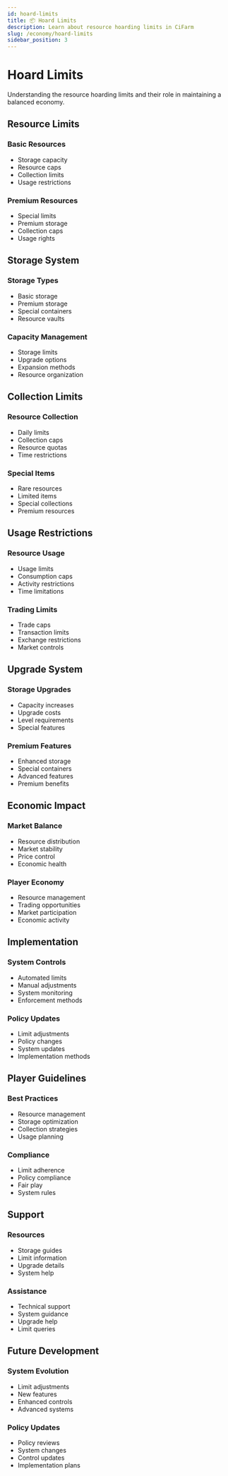 ```yaml
---
id: hoard-limits
title: 📦 Hoard Limits
description: Learn about resource hoarding limits in CiFarm
slug: /economy/hoard-limits
sidebar_position: 3
---
```


# Hoard Limits

Understanding the resource hoarding limits and their role in maintaining a balanced economy.

## Resource Limits

### Basic Resources
- Storage capacity
- Resource caps
- Collection limits
- Usage restrictions

### Premium Resources
- Special limits
- Premium storage
- Collection caps
- Usage rights

## Storage System

### Storage Types
- Basic storage
- Premium storage
- Special containers
- Resource vaults

### Capacity Management
- Storage limits
- Upgrade options
- Expansion methods
- Resource organization

## Collection Limits

### Resource Collection
- Daily limits
- Collection caps
- Resource quotas
- Time restrictions

### Special Items
- Rare resources
- Limited items
- Special collections
- Premium resources

## Usage Restrictions

### Resource Usage
- Usage limits
- Consumption caps
- Activity restrictions
- Time limitations

### Trading Limits
- Trade caps
- Transaction limits
- Exchange restrictions
- Market controls

## Upgrade System

### Storage Upgrades
- Capacity increases
- Upgrade costs
- Level requirements
- Special features

### Premium Features
- Enhanced storage
- Special containers
- Advanced features
- Premium benefits

## Economic Impact

### Market Balance
- Resource distribution
- Market stability
- Price control
- Economic health

### Player Economy
- Resource management
- Trading opportunities
- Market participation
- Economic activity

## Implementation

### System Controls
- Automated limits
- Manual adjustments
- System monitoring
- Enforcement methods

### Policy Updates
- Limit adjustments
- Policy changes
- System updates
- Implementation methods

## Player Guidelines

### Best Practices
- Resource management
- Storage optimization
- Collection strategies
- Usage planning

### Compliance
- Limit adherence
- Policy compliance
- Fair play
- System rules

## Support

### Resources
- Storage guides
- Limit information
- Upgrade details
- System help

### Assistance
- Technical support
- System guidance
- Upgrade help
- Limit queries

## Future Development

### System Evolution
- Limit adjustments
- New features
- Enhanced controls
- Advanced systems

### Policy Updates
- Policy reviews
- System changes
- Control updates
- Implementation plans 
